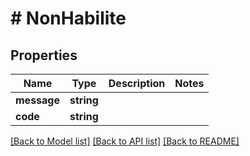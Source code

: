 # # NonHabilite

## Properties

Name | Type | Description | Notes
------------ | ------------- | ------------- | -------------
**message** | **string** |  |
**code** | **string** |  |

[[Back to Model list]](../../README.md#models) [[Back to API list]](../../README.md#endpoints) [[Back to README]](../../README.md)
